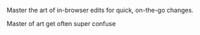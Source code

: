 Master the art of in-browser edits for quick, on-the-go changes.

Master of art get often super confuse

